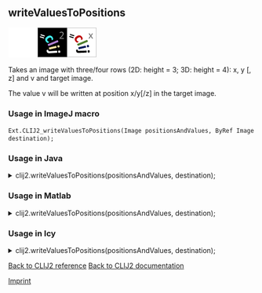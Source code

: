 ## writeValuesToPositions
<img src="images/mini_empty_logo.png"/><img src="images/mini_clij2_logo.png"/><img src="images/mini_clijx_logo.png"/>

Takes an image with three/four rows (2D: height = 3; 3D: height = 4): x, y [, z] and v and target image. 

The value v will be written at position x/y[/z] in the target image.

### Usage in ImageJ macro
```
Ext.CLIJ2_writeValuesToPositions(Image positionsAndValues, ByRef Image destination);
```




### Usage in Java


<details>

<summary>
clij2.writeValuesToPositions(positionsAndValues, destination);
</summary>
<pre class="highlight">// init CLIJ and GPU
import net.haesleinhuepf.clij2.CLIJ2;
import net.haesleinhuepf.clij.clearcl.ClearCLBuffer;
CLIJ2 clij2 = CLIJ2.getInstance();

// get input parameters
ClearCLBuffer positionsAndValues = clij2.push(positionsAndValuesImagePlus);
destination = clij2.create(positionsAndValues);
</pre>

<pre class="highlight">
// Execute operation on GPU
clij2.writeValuesToPositions(positionsAndValues, destination);
</pre>

<pre class="highlight">
//show result
destinationImagePlus = clij2.pull(destination);
destinationImagePlus.show();

// cleanup memory on GPU
clij2.release(positionsAndValues);
clij2.release(destination);
</pre>

</details>





### Usage in Matlab


<details>

<summary>
clij2.writeValuesToPositions(positionsAndValues, destination);
</summary>
<pre class="highlight">% init CLIJ and GPU
clij2 = init_clatlab();

% get input parameters
positionsAndValues = clij2.pushMat(positionsAndValues_matrix);
destination = clij2.create(positionsAndValues);
</pre>

<pre class="highlight">
% Execute operation on GPU
clij2.writeValuesToPositions(positionsAndValues, destination);
</pre>

<pre class="highlight">
% show result
destination = clij2.pullMat(destination)

% cleanup memory on GPU
clij2.release(positionsAndValues);
clij2.release(destination);
</pre>

</details>





### Usage in Icy


<details>

<summary>
clij2.writeValuesToPositions(positionsAndValues, destination);
</summary>
<pre class="highlight">// init CLIJ and GPU
importClass(net.haesleinhuepf.clicy.CLICY);
importClass(Packages.icy.main.Icy);

clij2 = CLICY.getInstance();

// get input parameters
positionsAndValues_sequence = getSequence();
positionsAndValues = clij2.pushSequence(positionsAndValues_sequence);
destination = clij2.create(positionsAndValues);
</pre>

<pre class="highlight">
// Execute operation on GPU
clij2.writeValuesToPositions(positionsAndValues, destination);
</pre>

<pre class="highlight">
// show result
destination_sequence = clij2.pullSequence(destination)
Icy.addSequence(destination_sequence);
// cleanup memory on GPU
clij2.release(positionsAndValues);
clij2.release(destination);
</pre>

</details>



[Back to CLIJ2 reference](https://clij.github.io/clij2-docs/reference)
[Back to CLIJ2 documentation](https://clij.github.io/clij2-docs)

[Imprint](https://clij.github.io/imprint)
